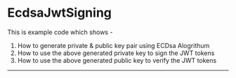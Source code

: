 # EcdsaJwtSigning
This is example code which shows - 
1. How to generate private & public key pair using ECDsa Alogrithum
2. How to use the above generated private key to sign the JWT tokens
3. How to use the above generated public key to verify the JWT tokens

--------------------------------------------------------------------------
